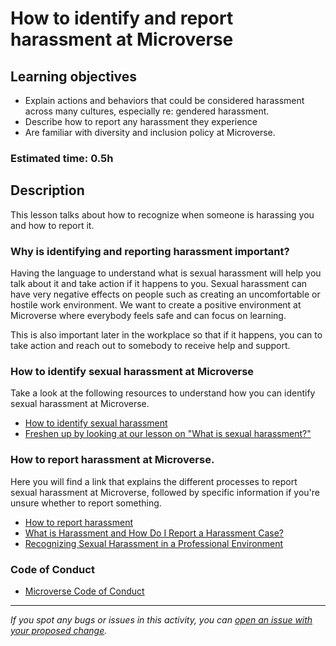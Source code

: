 # How to identify and report harassment at Microverse

## Learning objectives

- Explain actions and behaviors that could be considered harassment across many cultures, especially re: gendered harassment.
- Describe how to report any harassment they experience
- Are familiar with diversity and inclusion policy at Microverse.

### Estimated time: 0.5h

## Description

This lesson talks about how to recognize when someone is harassing you and how to report it.

### Why is identifying and reporting harassment important?

Having the language to understand what is sexual harassment will help you talk about it and take action if it happens to you. Sexual harassment can have very negative effects on people such as creating an uncomfortable or hostile work environment. We want to create a positive environment at Microverse where everybody feels safe and can focus on learning.

This is also important later in the workplace so that if it happens, you can to take action and reach out to somebody to receive help and support.

### How to identify sexual harassment at Microverse

Take a look at the following resources to understand how you can identify sexual harassment at Microverse.

- [How to identify sexual harassment](https://www.youtube.com/watch?v=Ue3BTGW3uRQ)
- [Freshen up by looking at our lesson on "What is sexual harassment?"](https://github.com/matovu-farid/curriculum-professional-skills/blob/main/soft-skills/working-with-diverse-teams-part-1.md)

### How to report harassment at Microverse.

Here you will find a link that explains the different processes to report sexual harassment at Microverse, followed by specific information if you're unsure whether to report something.

- [How to report harassment](https://microverse.zendesk.com/hc/en-us/articles/1500007989921-How-Do-I-Report-a-Violation-of-the-Code-of-Conduct-)
- [What is Harassment and How Do I Report a Harassment Case?](https://microverse.zendesk.com/hc/en-us/articles/1500004464202-I-am-in-Doubt-if-I-Should-Report-Harassment-Can-I-Know-More-About-the-Process-)
- [Recognizing Sexual Harassment in a Professional Environment](https://microverse.zendesk.com/hc/en-us/articles/1500003982322-How-Can-I-Recognize-Sexual-Harassment-in-a-Professional-Environment-)

### Code of Conduct

- [Microverse Code of Conduct](https://microverse.zendesk.com/hc/en-us/sections/4411468844435-Code-of-Conduct-)

---

_If you spot any bugs or issues in this activity, you can [open an issue with your proposed change](https://github.com/microverseinc/curriculum-transversal-skills/blob/main/git-github/articles/open_issue.md)._
